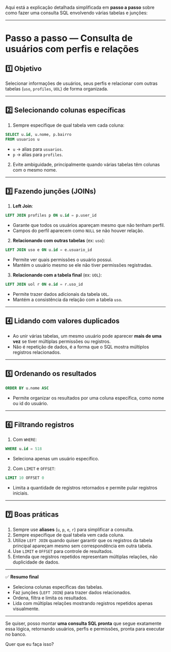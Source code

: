 Aqui está a explicação detalhada simplificada em **passo a passo** sobre como fazer uma consulta SQL envolvendo várias tabelas e junções:

---

# Passo a passo — Consulta de usuários com perfis e relações

## 1️⃣ Objetivo

Selecionar informações de usuários, seus perfis e relacionar com outras tabelas (`uso`, `profiles`, `UOL`) de forma organizada.

---

## 2️⃣ Selecionando colunas específicas

1. Sempre especifique de qual tabela vem cada coluna:

```sql
SELECT u.id, u.nome, p.bairro
FROM usuarios u
```

* `u` → alias para `usuarios`.
* `p` → alias para `profiles`.

2. Evite ambiguidade, principalmente quando várias tabelas têm colunas com o mesmo nome.

---

## 3️⃣ Fazendo junções (JOINs)

1. **Left Join**:

```sql
LEFT JOIN profiles p ON u.id = p.user_id
```

* Garante que todos os usuários apareçam mesmo que não tenham perfil.
* Campos do perfil aparecem como `NULL` se não houver relação.

2. **Relacionando com outras tabelas** (ex: `uso`):

```sql
LEFT JOIN uso e ON u.id = e.usuario_id
```

* Permite ver quais permissões o usuário possui.
* Mantém o usuário mesmo se ele não tiver permissões registradas.

3. **Relacionando com a tabela final** (ex: `UOL`):

```sql
LEFT JOIN uol r ON e.id = r.uso_id
```

* Permite trazer dados adicionais da tabela `UOL`.
* Mantém a consistência da relação com a tabela `uso`.

---

## 4️⃣ Lidando com valores duplicados

* Ao unir várias tabelas, um mesmo usuário pode aparecer **mais de uma vez** se tiver múltiplas permissões ou registros.
* Não é repetição de dados, é a forma que o SQL mostra múltiplos registros relacionados.

---

## 5️⃣ Ordenando os resultados

```sql
ORDER BY u.nome ASC
```

* Permite organizar os resultados por uma coluna específica, como nome ou id do usuário.

---

## 6️⃣ Filtrando registros

1. Com `WHERE`:

```sql
WHERE u.id = 518
```

* Seleciona apenas um usuário específico.

2. Com `LIMIT` e `OFFSET`:

```sql
LIMIT 10 OFFSET 0
```

* Limita a quantidade de registros retornados e permite pular registros iniciais.

---

## 7️⃣ Boas práticas

1. Sempre use **aliases** (`u`, `p`, `e`, `r`) para simplificar a consulta.
2. Sempre especifique de qual tabela vem cada coluna.
3. Utilize `LEFT JOIN` quando quiser garantir que os registros da tabela principal apareçam mesmo sem correspondência em outra tabela.
4. Use `LIMIT` e `OFFSET` para controle de resultados.
5. Entenda que registros repetidos representam múltiplas relações, não duplicidade de dados.

---

✅ **Resumo final**

* Seleciona colunas específicas das tabelas.
* Faz junções (`LEFT JOIN`) para trazer dados relacionados.
* Ordena, filtra e limita os resultados.
* Lida com múltiplas relações mostrando registros repetidos apenas visualmente.

---

Se quiser, posso montar **uma consulta SQL pronta** que segue exatamente essa lógica, retornando usuários, perfis e permissões, pronta para executar no banco.

Quer que eu faça isso?
